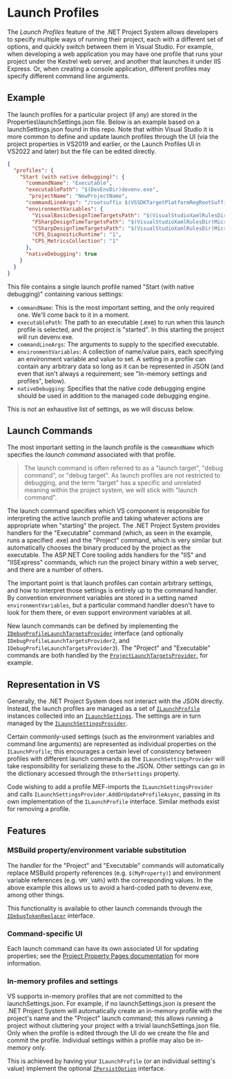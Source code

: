 ﻿# Launch Profiles

The _Launch Profiles_ feature of the .NET Project System allows developers to specify multiple ways of running their project, each with a different set of options, and quickly switch between them in Visual Studio. For example, when developing a web application you may have one profile that runs your project under the Kestrel web server, and another that launches it under IIS Express. Or, when creating a console application, different profiles may specify different command line arguments.

## Example

The launch profiles for a particular project (if any) are stored in the Properties\launchSettings.json file. Below is an example based on a launchSettings.json found in this repo. Note that within Visual Studio it is more common to define and update launch profiles through the UI (via the project properties in VS2019 and earlier, or the Launch Profiles UI in VS2022 and later) but the file can be edited directly.

``` json
{
  "profiles": {
    "Start (with native debugging)": {
      "commandName": "Executable",
      "executablePath": "$(DevEnvDir)devenv.exe",
       "projectName": "NewProjectName",
      "commandLineArgs": "/rootsuffix $(VSSDKTargetPlatformRegRootSuffix) /log",
      "environmentVariables": {
        "VisualBasicDesignTimeTargetsPath": "$(VisualStudioXamlRulesDir)Microsoft.VisualBasic.DesignTime.targets",
        "FSharpDesignTimeTargetsPath": "$(VisualStudioXamlRulesDir)Microsoft.FSharp.DesignTime.targets",
        "CSharpDesignTimeTargetsPath": "$(VisualStudioXamlRulesDir)Microsoft.CSharp.DesignTime.targets",
        "CPS_DiagnosticRuntime": "1",
        "CPS_MetricsCollection": "1"
      },
      "nativeDebugging": true
    }
  }
}
```

This file contains a single launch profile named "Start (with native debugging)" containing various settings:

- `commandName`: This is the most important setting, and the only required one. We'll come back to it in a moment.
- `executablePath`: The path to an executable (.exe) to run when this launch profile is selected, and the project is "started". In this starting the project will run devenv.exe.
- `commandLineArgs`: The arguments to supply to the specified executable.
- `environmentVariables`: A collection of name/value pairs, each specifying an environment variable and value to set. A setting in a profile can contain any arbitrary data so long as it can be represented in JSON (and even that isn't always a requirement; see "In-memory settings and profiles", below).
- `nativeDebugging`: Specifies that the native code debugging engine should be used in addition to the managed code debugging engine.

This is not an exhaustive list of settings, as we will discuss below.

## Launch Commands

The most important setting in the launch profile is the `commandName` which specifies the _launch command_ associated with that profile.

> The launch command is often referred to as a "launch target", "debug command", or "debug target". As launch profiles are not restricted to debugging, and the term "target" has a specific and unrelated meaning within the project system, we will stick with "launch command".

The launch command specifies which VS component is responsible for interpreting the active launch profile and taking whatever actions are appropriate when "starting" the project. The .NET Project System provides handlers for the "Executable" command (which, as seen in the example, runs a specified .exe) and the "Project" command, which is very similar but automatically chooses the binary produced by the project as the executable. The ASP.NET Core tooling adds handlers for the "IIS" and "IISExpress" commands, which run the project binary within a web server, and there are a number of others.

The important point is that launch profiles can contain arbitrary settings, and how to interpret those settings is entirely up to the command handler. By convention environment variables are stored in a setting named `environmentVariables`, but a particular command handler doesn't have to look for them there, or even support environment variables at all.

New launch commands can be defined by implementing the [`IDebugProfileLaunchTargetsProvider`](https://github.com/dotnet/project-system/blob/main/src/Microsoft.VisualStudio.ProjectSystem.Managed.VS/ProjectSystem/VS/Debug/IDebugProfileLaunchTargetsProvider.cs) interface (and optionally `IDebugProfileLaunchTargetsProvider2`, and `IDebugProfileLaunchTargetsProvider3`). The "Project" and "Executable" commands are both handled by the [`ProjectLaunchTargetsProvider`](https://github.com/dotnet/project-system/blob/main/src/Microsoft.VisualStudio.ProjectSystem.Managed.VS/ProjectSystem/VS/Debug/ProjectLaunchTargetsProvider.cs), for example.

## Representation in VS

Generally, the .NET Project System does not interact with the JSON directly. Instead, the launch profiles are managed as a set of [`ILaunchProfile`](https://github.com/dotnet/project-system/blob/main/src/Microsoft.VisualStudio.ProjectSystem.Managed/ProjectSystem/Debug/ILaunchProfile.cs) instances collected into an [`ILaunchSettings`](https://github.com/dotnet/project-system/blob/main/src/Microsoft.VisualStudio.ProjectSystem.Managed/ProjectSystem/Debug/ILaunchSettings.cs). The settings are in turn managed by the [`ILaunchSettingsProvider`](https://github.com/dotnet/project-system/blob/main/src/Microsoft.VisualStudio.ProjectSystem.Managed/ProjectSystem/Debug/ILaunchSettingsProvider.cs).

Certain commonly-used settings (such as the environment variables and command line arguments) are represented as individual properties on the `ILaunchProfile`; this encourages a certain level of consistency between profiles with different launch commands as the `ILaunchSettingsProvider` will take responsibility for serializing these to the JSON. Other settings can go in the dictionary accessed through the `OtherSettings` property.

Code wishing to add a profile MEF-imports the `ILaunchSettingsProvider` and calls `ILaunchSettingsProvider.AddOrUpdateProfileAsync`, passing in its own implementation of the `ILaunchProfile` interface. Similar methods exist for removing a profile.

## Features

### MSBuild property/environment variable substitution

The handler for the "Project" and "Executable" commands will automatically replace MSBuild property references (e.g. `$(MyProperty)`) and environment variable references (e.g. `%MY_VAR%`) with the corresponding values. In the above example this allows us to avoid a hard-coded path to devenv.exe, among other things.

This functionality is available to other launch commands through the [`IDebugTokenReplacer`](https://github.com/dotnet/project-system/blob/main/src/Microsoft.VisualStudio.ProjectSystem.Managed/ProjectSystem/Debug/IDebugTokenReplacer.cs) interface.

### Command-specific UI

Each launch command can have its own associated UI for updating properties; see the [Project Property Pages documentation](https://github.com/dotnet/project-system/tree/main/docs/repo/property-pages) for more information.

### In-memory profiles and settings

VS supports in-memory profiles that are not committed to the launchSettings.json. For example, if no launchSettings.json is present the .NET Project System will automatically create an in-memory profile with the project's name and the "Project" launch command; this allows running a project without cluttering your project with a trivial launchSettings.json file. Only when the profile is edited through the UI do we create the file and commit the profile. Individual settings within a profile may also be in-memory only.

This is achieved by having your `ILaunchProfile` (or an individual setting's value) implement the optional [`IPersistOption`](https://github.com/dotnet/project-system/blob/main/src/Microsoft.VisualStudio.ProjectSystem.Managed/ProjectSystem/Debug/IPersistOption.cs) interface.
